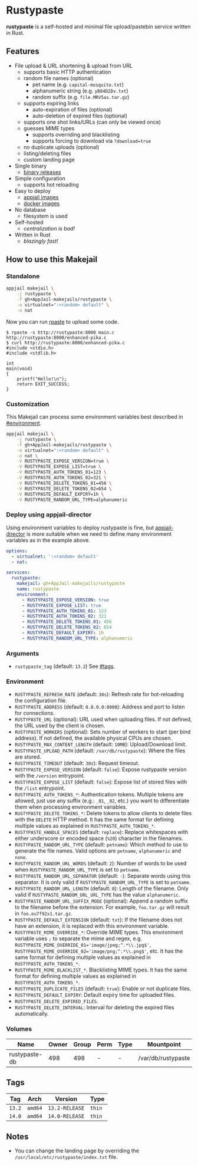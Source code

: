 # Rustypaste

**rustypaste** is a self-hosted and minimal file upload/pastebin service written in Rust.

## Features

- File upload & URL shortening & upload from URL
  - supports basic HTTP authentication
  - random file names (optional)
    - pet name (e.g. `capital-mosquito.txt`)
    - alphanumeric string (e.g. `yB84D2Dv.txt`)
    - random suffix (e.g. `file.MRV5as.tar.gz`)
  - supports expiring links
    - auto-expiration of files (optional)
    - auto-deletion of expired files (optional)
  - supports one shot links/URLs (can only be viewed once)
  - guesses MIME types
    - supports overriding and blacklisting
    - supports forcing to download via `?download=true`
  - no duplicate uploads (optional)
  - listing/deleting files
  - custom landing page
- Single binary
  - [binary releases](https://github.com/orhun/rustypaste/releases)
- Simple configuration
  - supports hot reloading
- Easy to deploy
  - [appjail images](https://github.com/AppJail-makejails/rustypaste)
  - [docker images](https://hub.docker.com/r/orhunp/rustypaste)
- No database
  - filesystem is used
- Self-hosted
  - *centralization is bad!*
- Written in Rust
  - *blazingly fast!*
  
## How to use this Makejail

### Standalone

```sh
appjail makejail \
    -j rustypaste \
    -f gh+AppJail-makejails/rustypaste \
    -o virtualnet=":<random> default" \
    -o nat
```

Now you can run [rpaste](https://github.com/orhun/rustypaste-cli) to upload some code.

```
$ rpaste -s http://rustypaste:8000 main.c
http://rustypaste:8000/enhanced-pika.c
$ curl http://rustypaste:8000/enhanced-pika.c
#include <stdio.h>
#include <stdlib.h>

int
main(void)
{
    printf("Hello!\n");
    return EXIT_SUCCESS;
}
```

### Customization

This Makejail can process some environment variables best described in [#environment](#environment).

```sh
appjail makejail \
    -j rustypaste \
    -f gh+AppJail-makejails/rustypaste \
    -o virtualnet=":<random> default" \
    -o nat \
    -V RUSTYPASTE_EXPOSE_VERSION=true \
    -V RUSTYPASTE_EXPOSE_LIST=true \
    -V RUSTYPASTE_AUTH_TOKENS_01=123 \
    -V RUSTYPASTE_AUTH_TOKENS_02=321 \
    -V RUSTYPASTE_DELETE_TOKENS_01=456 \
    -V RUSTYPASTE_DELETE_TOKENS_02=654 \
    -V RUSTYPASTE_DEFAULT_EXPIRY=1h \
    -V RUSTYPASTE_RANDOM_URL_TYPE=alphanumeric
```

### Deploy using appjail-director

Using environment variables to deploy rustypaste is fine, but [appjail-director](https://github.com/DtxdF/director) is more suitable when we need to define many environment variables as in the example above.

```yaml
options:
  - virtualnet: ':<random> default'
  - nat:

services:
  rustypaste:
    makejail: gh+AppJail-makejails/rustypaste
    name: rustypaste
    environment:
      - RUSTYPASTE_EXPOSE_VERSION: true
      - RUSTYPASTE_EXPOSE_LIST: true
      - RUSTYPASTE_AUTH_TOKENS_01: 123
      - RUSTYPASTE_AUTH_TOKENS_02: 321
      - RUSTYPASTE_DELETE_TOKENS_01: 456
      - RUSTYPASTE_DELETE_TOKENS_02: 654
      - RUSTYPASTE_DEFAULT_EXPIRY: 1h
      - RUSTYPASTE_RANDOM_URL_TYPE: alphanumeric
```

### Arguments

* `rustypaste_tag` (default: `13.2`) See [#tags](#tags).

### Environment

* `RUSTYPASTE_REFRESH_RATE` (default: `30s`): Refresh rate for hot-reloading the configuration file.
* `RUSTYPASTE_ADDRESS` (default: `0.0.0.0:8000`): Address and port to listen for connections.
* `RUSTYPASTE_URL` (optional): URL used when uploading files. If not defined, the URL used by the client is chosen.
* `RUSTYPASTE_WORKERS` (optional): Sets number of workers to start (per bind address). If not defined, the available physical CPUs are chosen.
* `RUSTYPASTE_MAX_CONTENT_LENGTH` (default: `10MB`): Upload/Download limit.
* `RUSTYPASTE_UPLOAD_PATH` (default: `/var/db/rustypaste`): Where the files are stored.
* `RUSTYPASTE_TIMEOUT` (default: `30s`): Request timeout.
* `RUSTYPASTE_EXPOSE_VERSION` (default: `false`): Expose rustypaste version with the `/version` entrypoint.
* `RUSTYPASTE_EXPOSE_LIST` (default: `false`): Expose list of stored files with the `/list` entrypoint.
* `RUSTYPASTE_AUTH_TOKENS_*`: Authentication tokens. Multiple tokens are allowed, just use any suffix (e.g.: `_01`, `_02`, etc.) you want to differentiate them when processing environment variables.
* `RUSTYPASTE_DELETE_TOKENS_*`: Delete tokens to allow clients to delete files with the `DELETE` HTTP method. It has the same format for defining multiple values as explained in `RUSTYPASTE_AUTH_TOKENS_*`.
* `RUSTYPASTE_HANDLE_SPACES` (default: `replace`): Replace whitespaces with either underscore or encoded space (`%20`) character in the filenames.
* `RUSTYPASTE_RANDOM_URL_TYPE` (default: `petname`): Which method to use to generate the file names. Valid options are `petname`, `alphanumeric` and `none`.
* `RUSTYPASTE_RANDOM_URL_WORDS` (default: `2`): Number of words to be used when `RUSTYPASTE_RANDOM_URL_TYPE` is set to `petname`.
* `RUSTYPASTE_RANDOM_URL_SEPARATOR` (default: `-`): Separate words using this separator. It is only valid if `RUSTYPASTE_RANDOM_URL_TYPE` is set to `petname`.
* `RUSTYPASTE_RANDOM_URL_LENGTH` (default: `8`): Length of the filename. Only valid if `RUSTYPASTE_RANDOM_URL_URL_TYPE` has the value `alphanumeric`.
* `RUSTYPASTE_RANDOM_URL_SUFFIX_MODE` (optional): Append a random suffix to the filename before the extension. For example, `foo.tar.gz` will result in `foo.eu7f92x1.tar.gz`.
* `RUSTYPASTE_DEFAULT_EXTENSION` (default: `txt`): If the filename does not have an extension, it is replaced with this environment variable.
* `RUSTYPASTE_MIME_OVERRIDE_*`: Override MIME types. This environment variable uses `;` to separate the mime and regex, e.g. `RUSTYPASTE_MIME_OVERRIDE_01='image/jpeg;^.*\\.jpg$'`, `RUSTYPASTE_MIME_OVERRIDE_02='image/png;^.*\\.png$'`, etc. It has the same format for defining multiple values as explained in `RUSTYPASTE_AUTH_TOKENS_*`.
* `RUSTYPASTE_MIME_BLACKLIST_*`. Blacklisting MIME types. It has the same format for defining multiple values as explained in `RUSTYPASTE_AUTH_TOKENS_*`.
* `RUSTYPASTE_DUPLICATE_FILES` (default: `true`): Enable or not duplicate files.
* `RUSTYPASTE_DEFAULT_EXPIRY`: Default expiry time for uploaded files.
* `RUSTYPASTE_DELETE_EXPIRED_FILES`.
* `RUSTYPASTE_DELETE_INTERVAL`: Interval for deleting the expired files automatically.

### Volumes

| Name           | Owner | Group | Perm | Type | Mountpoint          |
| -------------- | ----- | ----- | ---- | ---- | ------------------- |
| rustypaste-db  | 498   | 498   |  -   |  -   | /var/db/rustypaste  |

## Tags
  
| Tag      | Arch    | Version        | Type   |
| -------- | ------- | -------------- | ------ |
| `13.2`   | `amd64` | `13.2-RELEASE` | `thin` |
| `14.0`   | `amd64` | `14.0-RELEASE` | `thin` |

## Notes

* You can change the landing page by overriding the `/usr/local/etc/rustypaste/index.txt` file.
